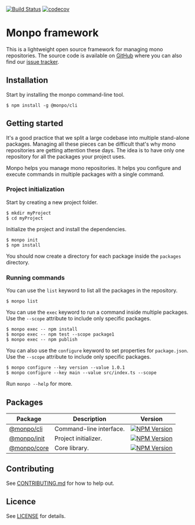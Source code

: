 [![Build Status](https://travis-ci.org/monpo/framework.svg?branch=master)](https://travis-ci.org/monpo/framework)&nbsp;[![codecov](https://codecov.io/gh/monpo/framework/branch/master/graph/badge.svg)](https://codecov.io/gh/monpo/framework)

# Monpo framework

This is a lightweight open source framework for managing mono repositories. The source code is available on [GitHub](https://github.com/monpo/framework) where you can also find our [issue tracker](https://github.com/monpo/framework/issues).

## Installation

Start by installing the monpo command-line tool.

```
$ npm install -g @monpo/cli
```

## Getting started

It's a good practice that we split a large codebase into multiple stand-alone packages. Managing all these pieces can be difficult that's why mono repositories are getting attention these days. The idea is to have only one repository for all the packages your project uses.

Monpo helps you manage mono repositories. It helps you configure and execute commands in multiple packages with a single command.

### Project initialization

Start by creating a new project folder.

```
$ mkdir myProject
$ cd myProject
```

Initialize the project and install the dependencies.

```
$ monpo init
$ npm install
```

You should now create a directory for each package inside the `packages` directory.

### Running commands

You can use the `list` keyword to list all the packages in the repository.

```
$ monpo list
```

You can use the `exec` keyword to run a command inside multiple packages. Use the `--scope` attribute to include only specific packages.

```
$ monpo exec -- npm install
$ monpo exec -- npm test --scope package1
$ monpo exec -- npm publish
```

You can also use the `configure` keyword to set properties for `package.json`. Use the `--scope` attribute to include only specific packages.

```
$ monpo configure --key version --value 1.0.1
$ monpo configure --key main --value src/index.ts --scope
```

Run `monpo --help` for more.

## Packages

| Package | Description | Version
|-|-|-
| [@monpo/cli](https://github.com/monpo/framework/tree/master/packages/monpo-cli) | Command-line interface. | [![NPM Version](https://badge.fury.io/js/@monpo%2Fcli.svg)](https://badge.fury.io/js/%40monpo%2Fcli)
| [@monpo/init](https://github.com/monpo/framework/tree/master/packages/monpo-init) | Project initializer. | [![NPM Version](https://badge.fury.io/js/@monpo%2Finit.svg)](https://badge.fury.io/js/%40monpo%2Finit)
| [@monpo/core](https://github.com/monpo/framework/tree/master/packages/monpo-core) | Core library. | [![NPM Version](https://badge.fury.io/js/@monpo%2Fcore.svg)](https://badge.fury.io/js/%40monpo%2Fcore)

## Contributing

See [CONTRIBUTING.md](https://github.com/monpo/framework/blob/master/CONTRIBUTING.md) for how to help out.

## Licence

See [LICENSE](https://github.com/monpo/framework/blob/master/LICENCE) for details.

